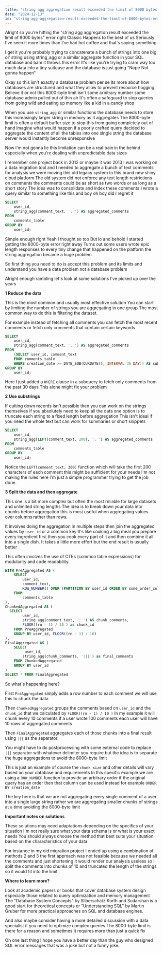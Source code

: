 ```yaml
---
title: "string agg aggregation result exceeded the limit of 8000 bytes error?"
date: "2024-12-13"
id: "string-agg-aggregation-result-exceeded-the-limit-of-8000-bytes-error"
---
```


Alright so you're hitting the "string agg aggregation result exceeded the limit of 8000 bytes" error right Classic Happens to the best of us Seriously I've seen it more times than I've had hot coffee and that's saying something

I get it you're probably trying to concatenate a bunch of strings into one big ol' string using string_agg or a similar aggregate function in your SQL database and bam it throws this error It's like you're trying to cram way too much data into a tiny suitcase and the database is just going "Nope Not gonna happen"

Okay so this isn't exactly a database problem per se its more about how databases are structured and what they allow to prevent resource hogging Believe it or not this 8000-byte limit isn't some arbitrary number some database admin pulled out of thin air It's often a safeguard to stop queries from going wild and eating up memory like a kid in a candy shop

When you use `string_agg` or similar functions the database needs to store this increasingly larger string in memory as it aggregates The 8000-byte limit is often a default buffer size to stop this from going completely out of hand Imagine what would happen if a poorly crafted query decided to aggregate the content of all the tables into one single string the database server would instantly become unresponsive

Now I'm not gonna lie this limitation can be a real pain in the behind especially when you're dealing with unpredictable data sizes

I remember one project back in 2012 or maybe it was 2013 I was working on a data migration tool and I needed to aggregate a bunch of text comments for analysis we were moving this old legacy system to this brand new shiny cloud platform The old system did not enforce any text length restrictions on comments the comments could be as short as two words or as long as a short story The idea was to consolidate and index these comments I wrote a query similar to something like this and boy oh boy did I regret it

```sql
SELECT
    user_id,
    string_agg(comment_text, '; ') AS aggregated_comments
FROM
    comments_table
GROUP BY
    user_id;
```

Simple enough right Yeah I thought so too But lo and behold I started getting the 8000-byte error right away Turns out some users wrote epic length responses to every tiny change that happened on the platform the string aggregation became a huge problem

So first thing you need to do is accept this problem and its limits and understand you have a data problem not a database problem

Alright enough rambling let's look at some solutions I've picked up over the years

**1 Reduce the data**

This is the most common and usually most effective solution You can start by limiting the number of strings you are aggregating in one group The most common way to do this is filtering the dataset.

For example instead of fetching all comments you can fetch the most recent comments or fetch only comments that contain certain keywords

```sql
SELECT
    user_id,
    string_agg(comment_text, '; ') AS aggregated_comments
FROM
    (SELECT user_id, comment_text
    FROM comments_table
    WHERE creation_date >= DATE_SUB(CURDATE(), INTERVAL 30 DAY)) AS subquery
GROUP BY
    user_id;
```

Here I just added a `WHERE` clause in a subquery to fetch only comments from the past 30 days This alone might fix your problem

**2  Use substrings**

If cutting down records isn't possible then you can work on the strings themselves If you absolutely need to keep all the data one option is to truncate each string to a fixed length before aggregation This isn't ideal if you need the whole text but can work for summaries or short snippets

```sql
SELECT
    user_id,
    string_agg(LEFT(comment_text, 200), '; ') AS aggregated_comments
FROM
    comments_table
GROUP BY
    user_id;

```

Notice the `LEFT(comment_text, 200)` function which will take the first 200 characters of each comment this might be sufficient for your needs I'm not making the rules here I'm just a simple programmer trying to get the job done.

**3  Split the data and then aggregate**

This one is a bit more complex but often the most reliable for large datasets and unlimited string lengths The idea is to break down your data into chunks before aggregation this is most useful when aggregating values over columns rather than rows.

It involves doing the aggregation in multiple steps then join the aggregated values by `user_id` or a common key It's like cooking a big meal you prepare every ingredient first then you cook every part of it and then combine it all into a single dish. It takes a little more effort but the end result is usually better

This often involves the use of CTEs (common table expressions) for modularity and code readability.

```sql
WITH PreAggregated AS (
    SELECT
        user_id,
        comment_text,
        ROW_NUMBER() OVER (PARTITION BY user_id ORDER BY some_order_column) AS rn
    FROM
        comments_table
),
ChunkedAggregated AS (
  SELECT
        user_id,
        string_agg(comment_text, '; ') AS chunk_comments,
        FLOOR((rn - 1) / 10 ) as chunk_id
    FROM PreAggregated
    GROUP BY user_id, FLOOR((rn - 1) / 10)
),
FinalAggregated AS (
    SELECT
         user_id,
        string_agg(chunk_comments, '|||') as final_comments
    FROM ChunkedAggregated
    GROUP BY user_id
)
SELECT * FROM FinalAggregated
```

So what's happening here?

First `PreAggregated` simply adds a row number to each comment we will use this to chunk the data

Then `ChunkedAggregated` groups the comments based on `user_id` and the `chunk_id` that we calculated by `FLOOR((rn - 1) / 10 )` In my example it will chunk every 10 comments if a user wrote 100 comments each user will have 10 rows of aggregated comments

Then `FinalAggregated` aggregates each of those chunks into a final result using `|||` as the separator.

You might have to do postprocessing with some external code to replace `|||` separator with whatever delimiter you require but the idea is to separate the huge aggregations to avoid the 8000-byte limit

This is just an example of course the `chunk size` and other details will vary based on your database and requirements In this specific example we are using a `ROW_NUMBER` function to provide an arbitrary order if the original query has an order then that column can be used instead for example `ORDER BY creation_date`

The key here is that we are not aggregating every single comment of a user into a single large string rather we are aggregating smaller chunks of strings at a time avoiding the 8000-byte limit

**Important notes on solutions**

These solutions may need adaptations depending on the specifics of your situation I'm not really sure what your data schema is or what is your exact needs You should always choose the method that best suits your situation based on the characteristics of your data

For instance in my old migration project I ended up using a combination of methods 2 and 3 the first approach was not feasible because we needed all the comments and just shortening it would render our analysis useless so I split the comments into chunks of 10 and truncated the length of the strings so it would fit into the limit

**Where to learn more?**

Look at academic papers or books that cover database system design especially those related to query optimization and memory management The "Database System Concepts" by Silberschatz Korth and Sudarshan is a good start for theoretical concepts or "Understanding SQL" by Martin Gruber for more practical approaches on SQL and database engines.

And also maybe consider having a more detailed discussion with a data specialist if you need to optimize complex queries The 8000-byte limit is there for a reason and sometimes it requires more than just a quick fix

Oh one last thing I hope you have a better day than the guy who designed SQL error messages that was a joke but not a funny joke.

